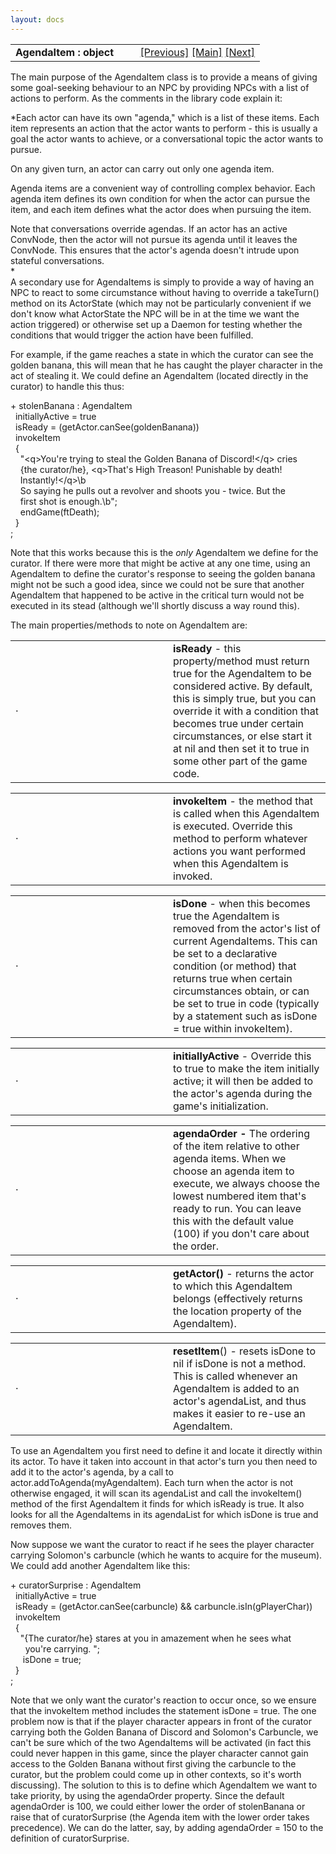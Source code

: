 ```yaml
---
layout: docs
---
```

<table width="100%" data-border="0" data-cellspacing="0"
data-cellpadding="3" data-bgcolor="#C0C0C0">
<colgroup>
<col style="width: 50%" />
<col style="width: 50%" />
</colgroup>
<tbody>
<tr>
<td style="text-align: left;"><strong>AgendaItem : object<br />
</strong></td>
<td style="text-align: right;"><a
href="initiateconversation.html">[Previous]</a> <a
href="generalintroduction.html">[Main]</a> <a
href="convagendaitem.html">[Next]</a></td>
</tr>
</tbody>
</table>

  
The main purpose of the AgendaItem class is to provide a means of giving
some goal-seeking behaviour to an NPC by providing NPCs with a list of
actions to perform. As the comments in the library code explain it:  
  
*Each actor can have its own "agenda," which is a list of these items.
Each item represents an action that the actor wants to perform - this is
usually a goal the actor wants to achieve, or a conversational topic the
actor wants to pursue.  
  
On any given turn, an actor can carry out only one agenda item.  
  
Agenda items are a convenient way of controlling complex behavior. Each
agenda item defines its own condition for when the actor can pursue the
item, and each item defines what the actor does when pursuing the
item.  
  
Note that conversations override agendas. If an actor has an active
ConvNode, then the actor will not pursue its agenda until it leaves the
ConvNode. This ensures that the actor's agenda doesn't intrude upon
stateful conversations.  
*  
A secondary use for AgendaItems is simply to provide a way of having an
NPC to react to some circumstance without having to override a
takeTurn() method on its ActorState (which may not be particularly
convenient if we don't know what ActorState the NPC will be in at the
time we want the action triggered) or otherwise set up a Daemon for
testing whether the conditions that would trigger the action have been
fulfilled.  
  
For example, if the game reaches a state in which the curator can see
the golden banana, this will mean that he has caught the player
character in the act of stealing it. We could define an AgendaItem
(located directly in the curator) to handle this thus:  
  
+ stolenBanana : AgendaItem  
  initiallyActive = true  
  isReady = (getActor.canSee(goldenBanana))  
  invokeItem  
  {  
    "\<q\>You're trying to steal the Golden Banana of Discord!\</q\> cries  
    {the curator/he}, \<q\>That's High Treason! Punishable by death!  
    Instantly!\</q\>\b  
    So saying he pulls out a revolver and shoots you - twice. But the   
    first shot is enough.\b";  
    endGame(ftDeath);  
  }  
;  
  
Note that this works because this is the *only* AgendaItem we define for
the curator. If there were more that might be active at any one time,
using an AgendaItem to define the curator's response to seeing the
golden banana might not be such a good idea, since we could not be sure
that another AgendaItem that happened to be active in the critical turn
would not be executed in its stead (although we'll shortly discuss a way
round this).  
  
The main properties/methods to note on AgendaItem are:  
  

<table data-border="0" data-cellpadding="0" data-cellspacing="0">
<colgroup>
<col style="width: 50%" />
<col style="width: 50%" />
</colgroup>
<tbody>
<tr data-valign="top">
<td width="14"><strong></strong>·<strong></strong></td>
<td><strong>isReady</strong> - this property/method must return true for
the AgendaItem to be considered active. By default, this is simply true,
but you can override it with a condition that becomes true under certain
circumstances, or else start it at nil and then set it to true in some
other part of the game code.  <br />
</td>
</tr>
</tbody>
</table>

<table data-border="0" data-cellpadding="0" data-cellspacing="0">
<colgroup>
<col style="width: 50%" />
<col style="width: 50%" />
</colgroup>
<tbody>
<tr data-valign="top">
<td width="14"><strong></strong>·<strong></strong></td>
<td><strong>invokeItem</strong> - the method that is called when this
AgendaItem is executed. Override this method to perform whatever actions
you want performed when this AgendaItem is invoked.  <br />
</td>
</tr>
</tbody>
</table>

<table data-border="0" data-cellpadding="0" data-cellspacing="0">
<colgroup>
<col style="width: 50%" />
<col style="width: 50%" />
</colgroup>
<tbody>
<tr data-valign="top">
<td width="14"><strong></strong>·<strong></strong></td>
<td><strong>isDone</strong> - when this becomes true the AgendaItem is
removed from the actor's list of current AgendaItems. This can be set to
a declarative condition (or method) that returns true when certain
circumstances obtain, or can be set to true in code (typically by a
statement such as isDone = true within invokeItem).  <br />
</td>
</tr>
</tbody>
</table>

<table data-border="0" data-cellpadding="0" data-cellspacing="0">
<colgroup>
<col style="width: 50%" />
<col style="width: 50%" />
</colgroup>
<tbody>
<tr data-valign="top">
<td width="14"><strong></strong>·<strong></strong></td>
<td><strong>initiallyActive</strong> - Override this to true to make the
item initially active; it will then be added to the actor's agenda
during the game's initialization.  <br />
</td>
</tr>
</tbody>
</table>

<table data-border="0" data-cellpadding="0" data-cellspacing="0">
<colgroup>
<col style="width: 50%" />
<col style="width: 50%" />
</colgroup>
<tbody>
<tr data-valign="top">
<td width="14"><strong></strong>·<strong></strong></td>
<td><strong>agendaOrder -</strong> The ordering of the item relative to
other agenda items. When we choose an agenda item to execute, we always
choose the lowest numbered item that's ready to run. You can leave this
with the default value (100) if you don't care about the order.  <br />
</td>
</tr>
</tbody>
</table>

<table data-border="0" data-cellpadding="0" data-cellspacing="0">
<colgroup>
<col style="width: 50%" />
<col style="width: 50%" />
</colgroup>
<tbody>
<tr data-valign="top">
<td width="14"><strong></strong>·<strong></strong></td>
<td><strong>getActor()</strong> - returns the actor to which this
AgendaItem belongs (effectively returns the location property of the
AgendaItem).  <br />
</td>
</tr>
</tbody>
</table>

<table data-border="0" data-cellpadding="0" data-cellspacing="0">
<colgroup>
<col style="width: 50%" />
<col style="width: 50%" />
</colgroup>
<tbody>
<tr data-valign="top">
<td width="14"><strong></strong>·<strong></strong></td>
<td><strong>resetItem</strong>() - resets isDone to nil if isDone is not
a method. This is called whenever an AgendaItem is added to an actor's
agendaList, and thus makes it easier to re-use an AgendaItem.  <br />
</td>
</tr>
</tbody>
</table>



  
To use an AgendaItem you first need to define it and locate it directly
within its actor. To have it taken into account in that actor's turn you
then need to add it to the actor's agenda, by a call to
actor.addToAgenda(myAgendaItem). Each turn when the actor is not
otherwise engaged, it will scan its agendaList and call the invokeItem()
method of the first AgendaItem it finds for which isReady is true. It
also looks for all the AgendaItems in its agendaList for which isDone is
true and removes them.  
  
Now suppose we want the curator to react if he sees the player character
carrying Solomon's carbuncle (which he wants to acquire for the museum).
We could add another AgendaItem like this:  
  
+ curatorSurprise : AgendaItem  
  initiallyActive = true  
  isReady = (getActor.canSee(carbuncle) && carbuncle.isIn(gPlayerChar))  
  invokeItem  
  {  
    "{The curator/he} stares at you in amazement when he sees what  
      you're carrying. ";  
     isDone = true;  
  }    
;  
  
Note that we only want the curator's reaction to occur once, so we
ensure that the invokeItem method includes the statement isDone = true.
The one problem now is that if the player character appears in front of
the curator carrying both the Golden Banana of Discord and Solomon's
Carbuncle, we can't be sure which of the two AgendaItems will be
activated (in fact this could never happen in this game, since the
player character cannot gain access to the Golden Banana without first
giving the carbuncle to the curator, but the problem could come up in
other contexts, so it's worth discussing). The solution to this is to
define which AgendaItem we want to take priority, by using the
agendaOrder property. Since the default agendaOrder is 100, we could
either lower the order of stolenBanana or raise that of curatorSurprise
(the Agenda item with the lower order takes precedence). We can do the
latter, say, by adding agendaOrder = 150 to the definition of
curatorSurprise.  
  
  
